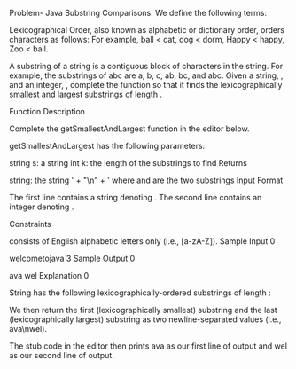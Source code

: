 Problem- Java Substring Comparisons:
We define the following terms:

Lexicographical Order, also known as alphabetic or dictionary order, orders characters as follows:
For example, ball < cat, dog < dorm, Happy < happy, Zoo < ball.

A substring of a string is a contiguous block of characters in the string. For example, the substrings of abc are a, b, c, ab, bc, and abc.
Given a string, , and an integer, , complete the function so that it finds the lexicographically smallest and largest substrings of length .

Function Description

Complete the getSmallestAndLargest function in the editor below.

getSmallestAndLargest has the following parameters:

string s: a string
int k: the length of the substrings to find
Returns

string: the string ' + "\n" + ' where and are the two substrings
Input Format

The first line contains a string denoting .
The second line contains an integer denoting .

Constraints

 consists of English alphabetic letters only (i.e., [a-zA-Z]).
Sample Input 0

welcometojava
3
Sample Output 0

ava
wel
Explanation 0

String  has the following lexicographically-ordered substrings of length :

We then return the first (lexicographically smallest) substring and the last (lexicographically largest) substring as two newline-separated values (i.e., ava\nwel).

The stub code in the editor then prints ava as our first line of output and wel as our second line of output.
